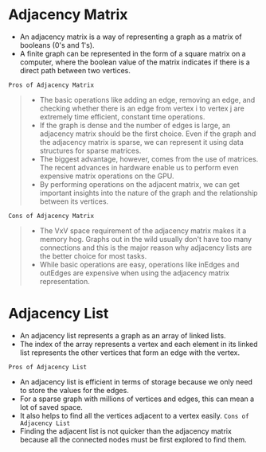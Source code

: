 # Adjacency Matrix

- An adjacency matrix is a way of representing a graph as a matrix of booleans (0's and 1's). 
- A finite graph can be represented in the form of a square matrix on a computer, where the boolean value of the matrix indicates if there is a direct path between two vertices.

`Pros of Adjacency Matrix`
> - The basic operations like adding an edge, removing an edge, and checking whether there is an edge from vertex i to vertex j are extremely time efficient, constant time operations.
> - If the graph is dense and the number of edges is large, an adjacency matrix should be the first choice. Even if the graph and the adjacency matrix is sparse, we can represent it using data structures for sparse matrices.
> - The biggest advantage, however, comes from the use of matrices. The recent advances in hardware enable us to perform even expensive matrix operations on the GPU.
> - By performing operations on the adjacent matrix, we can get important insights into the nature of the graph and the relationship between its vertices.

`Cons of Adjacency Matrix`
> - The VxV space requirement of the adjacency matrix makes it a memory hog. Graphs out in the wild usually don't have too many connections and this is the major reason why adjacency lists are the better choice for most tasks.
> - While basic operations are easy, operations like inEdges and outEdges are expensive when using the adjacency matrix representation.

# Adjacency List

- An adjacency list represents a graph as an array of linked lists. 
- The index of the array represents a vertex and each element in its linked list represents the other vertices that form an edge with the vertex.

`Pros of Adjacency List`
- An adjacency list is efficient in terms of storage because we only need to store the values for the edges. 
- For a sparse graph with millions of vertices and edges, this can mean a lot of saved space.
- It also helps to find all the vertices adjacent to a vertex easily.
`Cons of Adjacency List`
- Finding the adjacent list is not quicker than the adjacency matrix because all the connected nodes must be first explored to find them.
